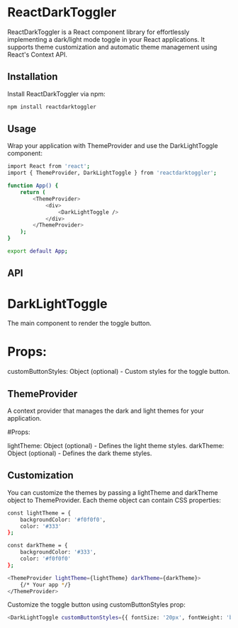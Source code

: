 # ReactDarkToggler

ReactDarkToggler is a React component library for effortlessly implementing a dark/light mode toggle in your React applications. It supports theme customization and automatic theme management using React's Context API.

## Installation

Install ReactDarkToggler via npm:

```bash
npm install reactdarktoggler
```
## Usage
Wrap your application with ThemeProvider and use the DarkLightToggle component:
```bash
import React from 'react';
import { ThemeProvider, DarkLightToggle } from 'reactdarktoggler';

function App() {
    return (
        <ThemeProvider>
            <div>
                <DarkLightToggle />
            </div>
        </ThemeProvider>
    );
}

export default App;
```

## API
# DarkLightToggle
The main component to render the toggle button.

# Props:

customButtonStyles: Object (optional) - Custom styles for the toggle button.

## ThemeProvider
A context provider that manages the dark and light themes for your application.

#Props:

lightTheme: Object (optional) - Defines the light theme styles.
darkTheme: Object (optional) - Defines the dark theme styles.

## Customization
You can customize the themes by passing a lightTheme and darkTheme object to ThemeProvider. Each theme object can contain CSS properties:
```bash
const lightTheme = {
    backgroundColor: '#f0f0f0',
    color: '#333'
};

const darkTheme = {
    backgroundColor: '#333',
    color: '#f0f0f0'
};

<ThemeProvider lightTheme={lightTheme} darkTheme={darkTheme}>
    {/* Your app */}
</ThemeProvider>
```
Customize the toggle button using customButtonStyles prop:
```bash
<DarkLightToggle customButtonStyles={{ fontSize: '20px', fontWeight: 'bold' }} />
```

